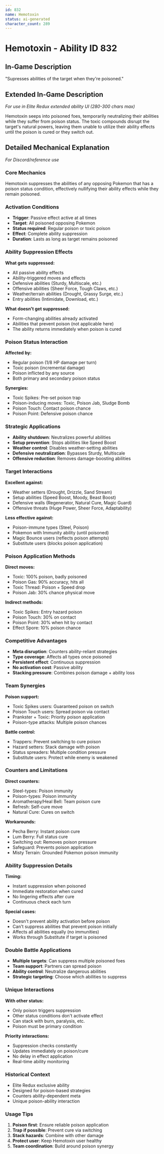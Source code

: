 ```yaml
---
id: 832
name: Hemotoxin
status: ai-generated
character_count: 289
---
```


# Hemotoxin - Ability ID 832

## In-Game Description
"Supresses abilities of the target when they're poisoned."

## Extended In-Game Description
*For use in Elite Redux extended ability UI (280-300 chars max)*

Hemotoxin seeps into poisoned foes, temporarily neutralizing their abilities while they suffer from poison status. The toxic compounds disrupt the target's natural powers, leaving them unable to utilize their ability effects until the poison is cured or they switch out.

## Detailed Mechanical Explanation
*For Discord/reference use*

### Core Mechanics
Hemotoxin suppresses the abilities of any opposing Pokemon that has a poison status condition, effectively nullifying their ability effects while they remain poisoned.

### Activation Conditions
- **Trigger**: Passive effect active at all times
- **Target**: All poisoned opposing Pokemon
- **Status required**: Regular poison or toxic poison
- **Effect**: Complete ability suppression
- **Duration**: Lasts as long as target remains poisoned

### Ability Suppression Effects
**What gets suppressed:**
- All passive ability effects
- Ability-triggered moves and effects
- Defensive abilities (Sturdy, Multiscale, etc.)
- Offensive abilities (Sheer Force, Tough Claws, etc.)
- Weather/terrain abilities (Drought, Grassy Surge, etc.)
- Entry abilities (Intimidate, Download, etc.)

**What doesn't get suppressed:**
- Form-changing abilities already activated
- Abilities that prevent poison (not applicable here)
- The ability returns immediately when poison is cured

### Poison Status Interaction
**Affected by:**
- Regular poison (1/8 HP damage per turn)
- Toxic poison (incremental damage)
- Poison inflicted by any source
- Both primary and secondary poison status

**Synergies:**
- Toxic Spikes: Pre-set poison trap
- Poison-inducing moves: Toxic, Poison Jab, Sludge Bomb
- Poison Touch: Contact poison chance
- Poison Point: Defensive poison chance

### Strategic Applications
- **Ability shutdown**: Neutralizes powerful abilities
- **Setup prevention**: Stops abilities like Speed Boost
- **Weather control**: Disables weather-setting abilities
- **Defensive neutralization**: Bypasses Sturdy, Multiscale
- **Offensive reduction**: Removes damage-boosting abilities

### Target Interactions
**Excellent against:**
- Weather setters (Drought, Drizzle, Sand Stream)
- Setup abilities (Speed Boost, Moody, Beast Boost)
- Defensive walls (Regenerator, Natural Cure, Magic Guard)
- Offensive threats (Huge Power, Sheer Force, Adaptability)

**Less effective against:**
- Poison-immune types (Steel, Poison)
- Pokemon with Immunity ability (until poisoned)
- Magic Bounce users (reflects poison attempts)
- Substitute users (blocks poison application)

### Poison Application Methods
**Direct moves:**
- Toxic: 100% poison, badly poisoned
- Poison Gas: 90% accuracy, hits all
- Toxic Thread: Poison + Speed drop
- Poison Jab: 30% chance physical move

**Indirect methods:**
- Toxic Spikes: Entry hazard poison
- Poison Touch: 30% on contact
- Poison Point: 30% when hit by contact
- Effect Spore: 10% poison chance

### Competitive Advantages
- **Meta disruption**: Counters ability-reliant strategies
- **Type coverage**: Affects all types once poisoned
- **Persistent effect**: Continuous suppression
- **No activation cost**: Passive ability
- **Stacking pressure**: Combines poison damage + ability loss

### Team Synergies
**Poison support:**
- Toxic Spikes users: Guaranteed poison on switch
- Poison Touch users: Spread poison via contact
- Prankster + Toxic: Priority poison application
- Poison-type attacks: Multiple poison chances

**Battle control:**
- Trappers: Prevent switching to cure poison
- Hazard setters: Stack damage with poison
- Status spreaders: Multiple condition pressure
- Substitute users: Protect while enemy is weakened

### Counters and Limitations
**Direct counters:**
- Steel-types: Poison immunity
- Poison-types: Poison immunity
- Aromatherapy/Heal Bell: Team poison cure
- Refresh: Self-cure move
- Natural Cure: Cures on switch

**Workarounds:**
- Pecha Berry: Instant poison cure
- Lum Berry: Full status cure
- Switching out: Removes poison pressure
- Safeguard: Prevents poison application
- Misty Terrain: Grounded Pokemon poison immunity

### Ability Suppression Details
**Timing:**
- Instant suppression when poisoned
- Immediate restoration when cured
- No lingering effects after cure
- Continuous check each turn

**Special cases:**
- Doesn't prevent ability activation before poison
- Can't suppress abilities that prevent poison initially
- Affects all abilities equally (no immunities)
- Works through Substitute if target is poisoned

### Double Battle Applications
- **Multiple targets**: Can suppress multiple poisoned foes
- **Team support**: Partners can spread poison
- **Ability control**: Neutralize dangerous abilities
- **Strategic targeting**: Choose which abilities to suppress

### Unique Interactions
**With other status:**
- Only poison triggers suppression
- Other status conditions don't activate effect
- Can stack with burn, paralysis, etc.
- Poison must be primary condition

**Priority interactions:**
- Suppression checks constantly
- Updates immediately on poison/cure
- No delay in effect application
- Real-time ability monitoring

### Historical Context
- Elite Redux exclusive ability
- Designed for poison-based strategies
- Counters ability-dependent meta
- Unique poison-ability interaction

### Usage Tips
1. **Poison first**: Ensure reliable poison application
2. **Trap if possible**: Prevent cure via switching
3. **Stack hazards**: Combine with other damage
4. **Protect user**: Keep Hemotoxin user healthy
5. **Team coordination**: Build around poison synergy